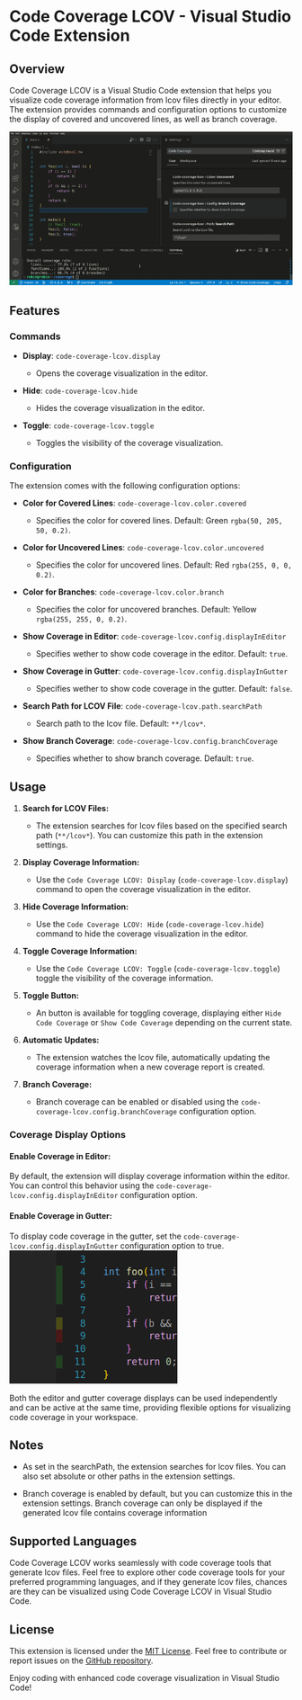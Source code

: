 # Code Coverage LCOV - Visual Studio Code Extension

## Overview

Code Coverage LCOV is a Visual Studio Code extension that helps you visualize code coverage information from lcov files directly in your editor. The extension provides commands and configuration options to customize the display of covered and uncovered lines, as well as branch coverage.

![Code Coverage LCOV](https://github.com/rherrmannr/vscode-code-coverage-lcov/raw/master/media/preview.gif)

## Features

### Commands

- **Display**: `code-coverage-lcov.display`
  - Opens the coverage visualization in the editor.

- **Hide**: `code-coverage-lcov.hide`
  - Hides the coverage visualization in the editor.

- **Toggle**: `code-coverage-lcov.toggle`
  - Toggles the visibility of the coverage visualization.

### Configuration

The extension comes with the following configuration options:

- **Color for Covered Lines**: `code-coverage-lcov.color.covered`
  - Specifies the color for covered lines. Default: Green `rgba(50, 205, 50, 0.2)`.

- **Color for Uncovered Lines**: `code-coverage-lcov.color.uncovered`
  - Specifies the color for uncovered lines. Default: Red `rgba(255, 0, 0, 0.2)`.

- **Color for Branches**: `code-coverage-lcov.color.branch`
  - Specifies the color for uncovered branches. Default: Yellow `rgba(255, 255, 0, 0.2)`.

- **Show Coverage in Editor**: `code-coverage-lcov.config.displayInEditor`
  - Specifies wether to show code coverage in the editor. Default: `true`.

- **Show Coverage in Gutter**: `code-coverage-lcov.config.displayInGutter`
  - Specifies wether to show code coverage in the gutter. Default: `false`.

- **Search Path for LCOV File**: `code-coverage-lcov.path.searchPath`
  - Search path to the lcov file. Default: `**/lcov*`.

- **Show Branch Coverage**: `code-coverage-lcov.config.branchCoverage`
  - Specifies whether to show branch coverage. Default: `true`.

## Usage

1. **Search for LCOV Files:**
   - The extension searches for lcov files based on the specified search path (`**/lcov*`). You can customize this path in the extension settings.

2. **Display Coverage Information:**
   - Use the `Code Coverage LCOV: Display` (`code-coverage-lcov.display`) command to open the coverage visualization in the editor.

3. **Hide Coverage Information:**
   - Use the `Code Coverage LCOV: Hide` (`code-coverage-lcov.hide`) command to hide the coverage visualization in the editor.
  
4. **Toggle Coverage Information:**
   - Use the `Code Coverage LCOV: Toggle` (`code-coverage-lcov.toggle`) toggle the visibility of the coverage information.

5. **Toggle Button:**
   - An button is available for toggling coverage, displaying either `Hide Code Coverage` or `Show Code Coverage` depending on the current state.

6. **Automatic Updates:**
   - The extension watches the lcov file, automatically updating the coverage information when a new coverage report is created.

7. **Branch Coverage:**
   - Branch coverage can be enabled or disabled using the `code-coverage-lcov.config.branchCoverage` configuration option.

### Coverage Display Options

#### Enable Coverage in Editor:
 By default, the extension will display coverage information within the editor. You can control this behavior using the `code-coverage-lcov.config.displayInEditor` configuration option.

#### Enable Coverage in Gutter:
To display code coverage in the gutter, set the `code-coverage-lcov.config.displayInGutter` configuration option to true.
![Coverage In Gutter](https://github.com/rherrmannr/vscode-code-coverage-lcov/raw/master/media/gutter.png)

Both the editor and gutter coverage displays can be used independently and can be active at the same time, providing flexible options for visualizing code coverage in your workspace.

## Notes

- As set in the searchPath, the extension searches for lcov files. You can also set absolute or other paths in the extension settings.

- Branch coverage is enabled by default, but you can customize this in the extension settings. Branch coverage can only be displayed if the generated lcov file contains coverage information

## Supported Languages

Code Coverage LCOV works seamlessly with code coverage tools that generate lcov files. Feel free to explore other code coverage tools for your preferred programming languages, and if they generate lcov files, chances are they can be visualized using Code Coverage LCOV in Visual Studio Code.

## License

This extension is licensed under the [MIT License](LICENSE). Feel free to contribute or report issues on the [GitHub repository](https://github.com/rherrmannr/vscode-code-coverage-lcov).

Enjoy coding with enhanced code coverage visualization in Visual Studio Code!